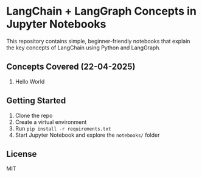 # LangChain + LangGraph Concepts in Jupyter Notebooks

This repository contains simple, beginner-friendly notebooks that explain the key concepts of LangChain using Python and LangGraph.

## Concepts Covered (22-04-2025)

1. Hello World

## Getting Started

1. Clone the repo
2. Create a virtual environment
3. Run `pip install -r requirements.txt`
4. Start Jupyter Notebook and explore the `notebooks/` folder

## License

MIT
